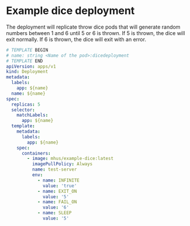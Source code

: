
# Example dice deployment

The deployment will replicate throw dice pods that will generate random numbers between 1 and 6 until 5 or 6 is thrown.
If 5 is thrown, the dice will exit normally. If 6 is thrown, the dice will exit with an error.

```yaml
# TEMPLATE BEGIN
# name: string <Name of the pod>:dicedeployment
# TEMPLATE END
apiVersion: apps/v1
kind: Deployment
metadata:
  labels:
    app: ${name}
  name: ${name}
spec:
  replicas: 5
  selector:
    matchLabels:
      app: ${name}
  template:
    metadata:
      labels:
        app: ${name}
    spec:
      containers:
        - image: mhus/example-dice:latest
          imagePullPolicy: Always
          name: test-server
          env:
            - name: INFINITE
              value: 'true'
            - name: EXIT_ON
              value: '5'
            - name: FAIL_ON
              value: '6'
            - name: SLEEP
              value: '5'
```
